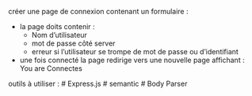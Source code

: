  créer une page de connexion contenant un  formulaire : 

*  la page doits contenir : 
    *  Nom d’utilisateur
    * mot de passe côté server
    * erreur si  l’utilisateur se trompe de mot de passe ou d’identifiant
* une fois connecté la page redirige vers une nouvelle page  affichant : You are Connectes 



outils à utiliser : 
       # Express.js
       # semantic
       # Body Parser
